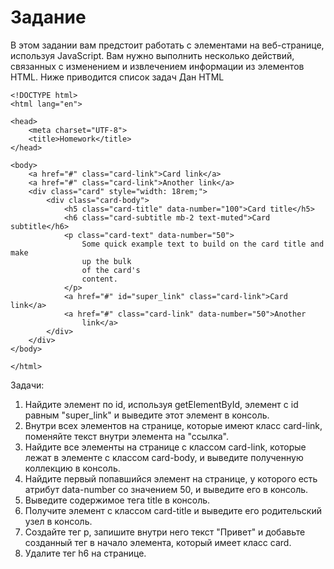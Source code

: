 # Задание

В этом задании вам предстоит работать с элементами на веб-странице, используя
JavaScript. Вам нужно выполнить несколько действий, связанных с изменением и
извлечением информации из элементов HTML. Ниже приводится список задач
Дан HTML

```
<!DOCTYPE html>
<html lang="en">

<head>
    <meta charset="UTF-8">
    <title>Homework</title>
</head>

<body>
    <a href="#" class="card-link">Card link</a>
    <a href="#" class="card-link">Another link</a>
    <div class="card" style="width: 18rem;">
        <div class="card-body">
            <h5 class="card-title" data-number="100">Card title</h5>
            <h6 class="card-subtitle mb-2 text-muted">Card subtitle</h6>
            <p class="card-text" data-number="50">
                Some quick example text to build on the card title and make
                up the bulk
                of the card's
                content.
            </p>
            <a href="#" id="super_link" class="card-link">Card link</a>
            <a href="#" class="card-link" data-number="50">Another
                link</a>
        </div>
    </div>
</body>

</html>
```
Задачи:

1. Найдите элемент по id, используя getElementById, элемент с id равным
"super_link" и выведите этот элемент в консоль.
2. Внутри всех элементов на странице, которые имеют класс card-link,
поменяйте текст внутри элемента на "ссылка".
3. Найдите все элементы на странице с классом card-link, которые лежат в
элементе с классом card-body, и выведите полученную коллекцию в консоль.
4. Найдите первый попавшийся элемент на странице, у которого есть атрибут
data-number со значением 50, и выведите его в консоль.
5. Выведите содержимое тега title в консоль.
6. Получите элемент с классом card-title и выведите его родительский узел в
консоль.
7. Создайте тег p, запишите внутри него текст "Привет" и добавьте созданный
тег в начало элемента, который имеет класс card.
8. Удалите тег h6 на странице.
